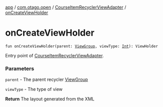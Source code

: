 [app](../../index.md) / [com.otago.open](../index.md) / [CourseItemRecyclerViewAdapter](index.md) / [onCreateViewHolder](./on-create-view-holder.md)

# onCreateViewHolder

`fun onCreateViewHolder(parent: `[`ViewGroup`](https://developer.android.com/reference/android/view/ViewGroup.html)`, viewType: `[`Int`](https://kotlinlang.org/api/latest/jvm/stdlib/kotlin/-int/index.html)`): ViewHolder`

Entry point of [CourseItemRecyclerViewAdapter](index.md).

### Parameters

`parent` - The parent recycler [ViewGroup](https://developer.android.com/reference/android/view/ViewGroup.html)

`viewType` - The type of view

**Return**
The layout generated from the XML

